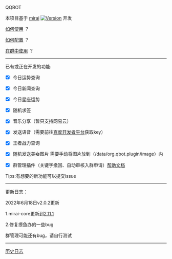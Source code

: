 QQBOT

本项目基于 [mirai](https://github.com/mamoe/mirai) [![Version](https://img.shields.io/badge/version-2.11.1-red)](https://github.com/mamoe/mirai/releases/tag/v2.11.1)
开发

[如何使用](https://github.com/mamoe/mirai/blob/dev/mirai-console/docs/ConfiguringProjects.md) ？

[如何配置](https://github.com/duan649953543/Qbot/blob/main/CONFIG.md) ？

[在群中使用](https://www.miraiqbot.xyz) ？

---

已有或正在开发的功能:

- [x] 今日运势查询

- [x] 今日新闻查询

- [x] 今日星座运势

- [x] 随机求签

- [x] 音乐分享（暂只支持网易云）

- [x] 发送语音（需要前往[百度开发者平台](https://ai.baidu.com/tech/speech)获取key）

- [x] 王者战力查询

- [x] 随机发送~~美女~~图片 需要手动将图片放到（/data/org.qbot.plugin/image）内

- [x] 群管理插件（关键字撤回、自动审核入群申请）[帮助文档](https://www.miraiqbot.xyz)

Tips:有想要的新功能可以提交issue

---

更新日志：

2022年6月18日v2.0.2更新

1.mirai-core更新到[2.11.1](https://github.com/mamoe/mirai/releases/tag/v2.11.1)

2.修复摸鱼办的一些bug

群管理可能还有bug，请自行测试

---
[历史日志](https://github.com/duan649953543/Qbot/blob/main/UPDATE.md)
